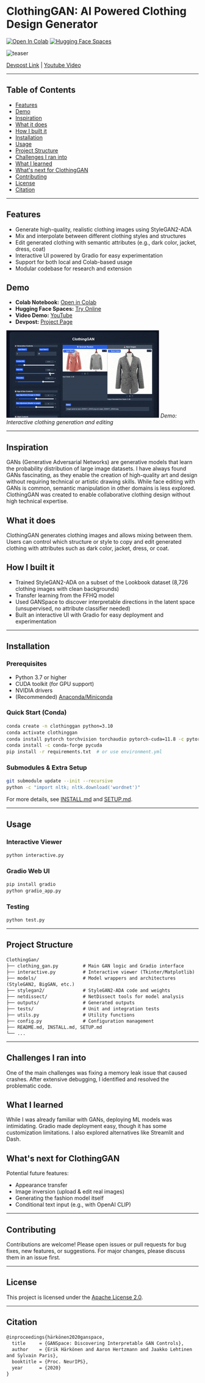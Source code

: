 # ClothingGAN: AI Powered Clothing Design Generator
[![Open In Colab](https://colab.research.google.com/assets/colab-badge.svg)](https://colab.research.google.com/github/mfrashad/ClothingGAN/blob/master/ClothingGAN_Demo.ipynb)
[![Hugging Face Spaces](https://img.shields.io/badge/%F0%9F%A4%97%20Hugging%20Face-Spaces-blue)](https://huggingface.co/spaces/mfrashad/ClothingGAN)

![teaser](clothing-gan-thumbnail.gif)

[Devpost Link](https://devpost.com/software/clothinggan) | [Youtube Video](https://www.youtube.com/watch?v=dHuunRnMnMo)

---

## Table of Contents
- [Features](#features)
- [Demo](#demo)
- [Inspiration](#inspiration)
- [What it does](#what-it-does)
- [How I built it](#how-i-built-it)
- [Installation](#installation)
- [Usage](#usage)
- [Project Structure](#project-structure)
- [Challenges I ran into](#challenges-i-ran-into)
- [What I learned](#what-i-learned)
- [What's next for ClothingGAN](#whats-next-for-clothinggan)
- [Contributing](#contributing)
- [License](#license)
- [Citation](#citation)

---

## Features
- Generate high-quality, realistic clothing images using StyleGAN2-ADA
- Mix and interpolate between different clothing styles and structures
- Edit generated clothing with semantic attributes (e.g., dark color, jacket, dress, coat)
- Interactive UI powered by Gradio for easy experimentation
- Support for both local and Colab-based usage
- Modular codebase for research and extension

## Demo
- **Colab Notebook:** [Open in Colab](https://colab.research.google.com/github/mfrashad/ClothingGAN/blob/master/ClothingGAN_Demo.ipynb)
- **Hugging Face Spaces:** [Try Online](https://huggingface.co/spaces/mfrashad/ClothingGAN)
- **Video Demo:** [YouTube](https://www.youtube.com/watch?v=dHuunRnMnMo)
- **Devpost:** [Project Page](https://devpost.com/software/clothinggan)

![Demo of ClothingGAN](demo.gif)
*Demo: Interactive clothing generation and editing*

---

## Inspiration
GANs (Generative Adversarial Networks) are generative models that learn the probability distribution of large image datasets. I have always found GANs fascinating, as they enable the creation of high-quality art and design without requiring technical or artistic drawing skills. While face editing with GANs is common, semantic manipulation in other domains is less explored. ClothingGAN was created to enable collaborative clothing design without high technical expertise.

## What it does
ClothingGAN generates clothing images and allows mixing between them. Users can control which structure or style to copy and edit generated clothing with attributes such as dark color, jacket, dress, or coat.

## How I built it
- Trained StyleGAN2-ADA on a subset of the Lookbook dataset (8,726 clothing images with clean backgrounds)
- Transfer learning from the FFHQ model
- Used GANSpace to discover interpretable directions in the latent space (unsupervised, no attribute classifier needed)
- Built an interactive UI with Gradio for easy deployment and experimentation

---

## Installation

### Prerequisites
- Python 3.7 or higher
- CUDA toolkit (for GPU support)
- NVIDIA drivers
- (Recommended) [Anaconda/Miniconda](https://docs.conda.io/en/latest/miniconda.html)

### Quick Start (Conda)
```bash
conda create -n clothinggan python=3.10
conda activate clothinggan
conda install pytorch torchvision torchaudio pytorch-cuda=11.8 -c pytorch -c nvidia
conda install -c conda-forge pycuda
pip install -r requirements.txt  # or use environment.yml
```

### Submodules & Extra Setup
```bash
git submodule update --init --recursive
python -c "import nltk; nltk.download('wordnet')"
```

For more details, see [INSTALL.md](INSTALL.md) and [SETUP.md](SETUP.md).

---

## Usage

### Interactive Viewer
```bash
python interactive.py
```

### Gradio Web UI
```bash
pip install gradio
python gradio_app.py
```

### Testing
```bash
python test.py
```

---

## Project Structure
```
ClothingGan/
├── clothing_gan.py         # Main GAN logic and Gradio interface
├── interactive.py          # Interactive viewer (Tkinter/Matplotlib)
├── models/                 # Model wrappers and architectures (StyleGAN2, BigGAN, etc.)
├── stylegan2/              # StyleGAN2-ADA code and weights
├── netdissect/             # NetDissect tools for model analysis
├── outputs/                # Generated outputs
├── tests/                  # Unit and integration tests
├── utils.py                # Utility functions
├── config.py               # Configuration management
├── README.md, INSTALL.md, SETUP.md
└── ...
```

---

## Challenges I ran into
One of the main challenges was fixing a memory leak issue that caused crashes. After extensive debugging, I identified and resolved the problematic code.

## What I learned
While I was already familiar with GANs, deploying ML models was intimidating. Gradio made deployment easy, though it has some customization limitations. I also explored alternatives like Streamlit and Dash.

## What's next for ClothingGAN
Potential future features:
- Appearance transfer
- Image inversion (upload & edit real images)
- Generating the fashion model itself
- Conditional text input (e.g., with OpenAI CLIP)

---

## Contributing
Contributions are welcome! Please open issues or pull requests for bug fixes, new features, or suggestions. For major changes, please discuss them in an issue first.

---

## License
This project is licensed under the [Apache License 2.0](LICENSE).

---

## Citation
```
@inproceedings{härkönen2020ganspace,
  title     = {GANSpace: Discovering Interpretable GAN Controls},
  author    = {Erik Härkönen and Aaron Hertzmann and Jaakko Lehtinen and Sylvain Paris},
  booktitle = {Proc. NeurIPS},
  year      = {2020}
}
```
